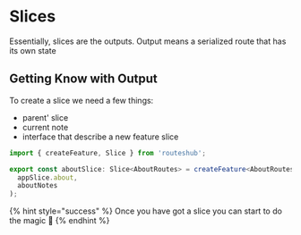 # Slices

Essentially, slices are the outputs. Output means a serialized route that has its own state

## Getting Know with Output

To create a slice we need a few things:

* parent' slice
* current note
* interface that describe a new feature slice

```typescript
import { createFeature, Slice } from 'routeshub';

export const aboutSlice: Slice<AboutRoutes> = createFeature<AboutRoutes>(
  appSlice.about,
  aboutNotes
);
```

{% hint style="success" %}
Once you have got a slice you can start to do the magic 🎇 
{% endhint %}

